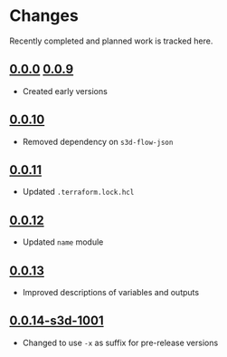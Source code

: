 # Changes
Recently completed and planned work is tracked here.

## [0.0.0](.) [0.0.9](.)
- Created early versions

## [0.0.10](.)
- Removed dependency on `s3d-flow-json`

## [0.0.11](.)
- Updated `.terraform.lock.hcl`

## [0.0.12](.)
- Updated `name` module

## [0.0.13](.)
- Improved descriptions of variables and outputs

## [0.0.14-s3d-1001](.)
- Changed to use `-x` as suffix for pre-release versions
